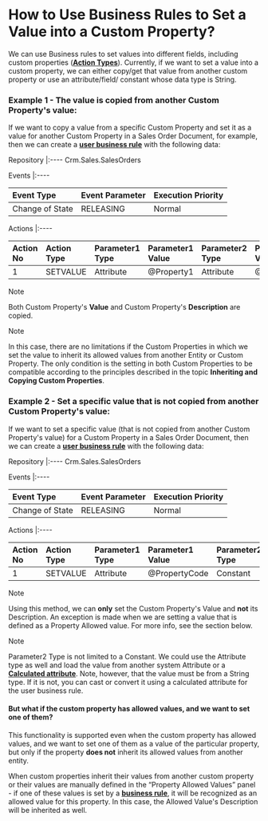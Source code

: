 # How to Use Business Rules to Set a Value into a Custom Property?
We can use Business rules to set values into different fields, including custom properties (**[Action Types](https://github.com/ErpNetDocs/tech/blob/master/advanced/user-business-rules/action-types/index.md)**). Currently, if we want to set a value into a custom property, we can either copy/get that value from another custom property or use an attribute/field/ constant whose data type is String.
 
### Example 1 - The value is copied from another Custom Property's value:
If we want to copy a value from a specific Custom Property and set it as a value for another Custom Property in a Sales Order Document, for example, then we can create a **[user business rule](https://github.com/ErpNetDocs/tech/blob/master/advanced/user-business-rules/index.md)**  with the following data:

Repository
|:----
Crm.Sales.SalesOrders

Events
|:----

Event Type|Event Parameter|Execution Priority
|:----|:----|:----
Change of State|RELEASING|Normal

Actions
|:----

Action No|Action Type|Parameter1 Type|Parameter1 Value|Parameter2 Type|Parameter2 Value
|:----|:----|:----|:----|:----|:----
1|SETVALUE|Attribute|@Property1|Attribute|@Property2

> [!Note]
> Both Custom Property's **Value** and Custom Property's **Description** are copied.
 
> [!Note]
> In this case, there are no limitations if the Custom Properties in which we set the value to inherit its allowed values from another Entity or Custom Property. The only condition is the setting in both Custom Properties to be compatible according to the principles described in the topic **Inheriting and Copying Custom Properties**.
 
### Example 2 -  Set a specific value that is not copied from another Custom Property's value:

If we want to set a specific value (that is not copied from another Custom Property's value) for a Custom Property in a Sales Order Document, then we can create a **[user business rule](https://github.com/ErpNetDocs/tech/blob/master/advanced/user-business-rules/index.md)** with the following data:

Repository
|:----
Crm.Sales.SalesOrders

Events
|:----

Event Type|Event Parameter|Execution Priority
|:----|:----|:----
Change of State|RELEASING|Normal

Actions
|:----

Action No|Action Type|Parameter1 Type|Parameter1 Value|Parameter2 Type|Parameter2 Value
|:----|:----|:----|:----|:----|:----
1|SETVALUE|Attribute|@PropertyCode|Constant|'StringValue01

> [!Note]
> Using this method, we can **only** set the Custom Property's Value and **not** its Description. An exception is made when we are setting a value that is defined as a Property Allowed value. For more info, see the section below.

> [!Note]
> Parameter2 Type is not limited to a Constant. We could use the Attribute type as well and load the value from another system Attribute or a **[Calculated attribute](https://github.com/ErpNetDocs/tech/blob/master/advanced/calculated-attributes/index.md)**. Note, however, that the value must be from a String type. If it is not, you can cast or convert it using a calculated attribute for the user business rule.

#### But what if the custom property has allowed values, and we want to set one of them?

This functionality is supported even when the custom property has allowed values, and we want to set one of them as a value of the particular property, but only if the property **does not** inherit its allowed values from another entity. 

When custom properties inherit their values from another custom property or their values are manually defined in the “Property Allowed Values” panel - if one of these values is set by a **[business rule](https://github.com/ErpNetDocs/tech/blob/master/advanced/user-business-rules/business-rules/index.md)**, it will be recognized as an allowed value for this property. In this case, the Allowed Value's Description will be inherited as well.
